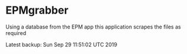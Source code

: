 # EPMgrabber
Using a database from the EPM app this application scrapes the files as required


Latest backup: Sun Sep 29 11:51:02 UTC 2019

